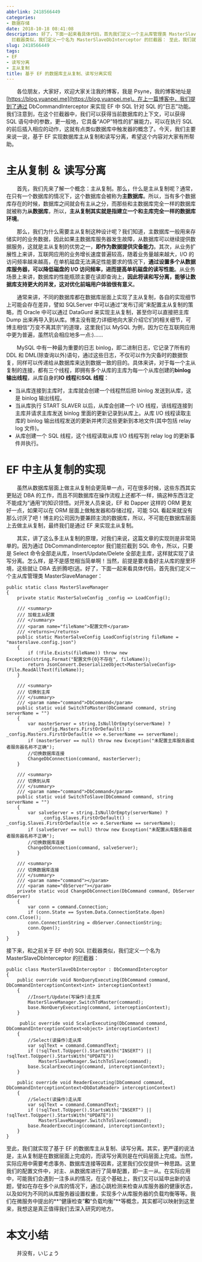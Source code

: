 ```yaml
---
abbrlink: 2418566449
categories:
- 数据存储
date: 2018-10-18 08:41:08
description: 好了，下面一起来看具体代码，首先我们定义一个主从库管理类 MasterSlaveManager： 接下来，和之前关于 EF 中的 SQL
  拦截器类似，我们定义一个名为 MasterSlaveDbInterceptor 的拦截器： 至此，我们就实现了基于 EF 的数据库主从复制、读写分离
slug: 2418566449
tags:
- EF
- 读写分离
- 主从复制
title: 基于 EF 的数据库主从复制、读写分离实现
---
```


&emsp;&emsp;各位朋友，大家好，欢迎大家关注我的博客，我是 Psyne，我的博客地址是[https://blog.yuanpei.me](https://blog.yuanpei.me)。在上一篇博客中，我们提到了通过 DbCommandInterceptor 来实现 EF 中 SQL 针对 SQL 的“日志”功能。我们注意到，在这个拦截器中，我们可以获得当前数据库的上下文，可以获得 SQL 语句中的参数，更一般地，它具备“AOP”特性的扩展能力，可以在执行 SQL 的前后插入相应的动作，这就有点类似数据库中触发器的概念了。今天，我们主要来说一说，基于 EF 实现数据库主从复制和读写分离，希望这个内容对大家有所帮助。

# 主从复制 ＆ 读写分离
&emsp;&emsp;首先，我们先来了解一个概念：主从复制。那么，什么是主从复制呢？通常，在只有一个数据库的情况下，这个数据库会被称为**主数据库**。所以，当有多个数据库存在的时候，数据库之间就会有主从之分，而那些和主数据库完全一样的数据库就被称为**从数据库**，所以，**主从复制其实就是指建立一个和主库完全一样的数据库环境**。

&emsp;&emsp;那么，我们为什么需要主从复制这种设计呢？我们知道，主数据库一般用来存储实时的业务数据，因此如果主数据库服务器发生故障，从数据库可以继续提供数据服务，这就是主从复制的优势之一，**即作为数据提供灾备能力**。其次，从业务扩展性上来讲，互联网应用的业务增长速度普遍较高，随着业务量越来越大，I/O 的访问频率越来越高，在单机磁盘无法满足性能要求的情况下，**通过设置多个从数据库服务器，可以降低磁盘的 I/O 访问频率，进而提高单机磁盘的读写性能**。从业务场景上来讲，数据库的性能瓶颈主要在读即查询上，**因此将读和写分离，能够让数据库支持更大的并发，这对优化前端用户体验很有意义**。

&emsp;&emsp;通常来讲，不同的数据库都在数据库层面上实现了主从复制，各自的实现细节上可能会存在差异，譬如 SQLServer 中可以通过“发布订阅”来配置主从复制的策略，而 Oracle 中可以通过 DataGurd 来实现主从复制，甚至你可以直接把主库 Dump 出来再导入到从库。博主没有能力详细地向大家介绍它们的相关细节，可博主相信“万变不离其宗”的道理，这里我们以 MySQL 为例，因为它在互联网应用中更为普遍，虽然坑会相应地多一点:)……

&emsp;&emsp;MySQL 中有一种最为重要的日志 binlog，即二进制日志，它记录了所有的 DDL 和 DML(除查询以外)语句，通过这些日志，不仅可以作为灾备时的数据恢复，同样可以传递给从数据库来达到数据一致的目的。具体来讲，对于每一个主从复制的连接，都有三个线程，即拥有多个从库的主库为每一个从库创建的**binlog 输出线程**，从库自身的**IO 线程**和**SQL 线程**：
* 当从库连接到主库时，主库就会创建一个线程然后把 binlog 发送到从库，这是 binlog 输出线程。
* 当从库执行 START SLAVER 以后，从库会创建一个 I/O 线程，该线程连接到主库并请求主库发送 binlog 里面的更新记录到从库上。从库 I/O 线程读取主库的 binlog 输出线程发送的更新并拷贝这些更新到本地文件(其中包括 relay log 文件)。
* 从库创建一个 SQL 线程，这个线程读取从库 I/O 线程写到 relay log 的更新事件并执行。

# EF 中主从复制的实现
&emsp;&emsp;虽然从数据库层面上做主从复制会更简单一点，可在很多时候，这些东西其实更贴近 DBA 的工作，而且不同数据库在操作流程上还都不一样，搞这种东西注定不能成为“通用”的知识领悟。对开发人员来说，EF 和 Dapper 这样的 ORM 更友好一点，如果可以在 ORM 层面上做触发器和存储过程，可能 SQL 看起来就没有那么讨厌了吧！博主的公司因为要兼顾主流的数据库，所以，不可能在数据库层面上去做主从复制，最终我们是通过 EF 来实现主从复制。

&emsp;&emsp;其实，讲了这么多主从复制的原理，对我们来说，这篇文章的实现则是非常简单的。因为通过 DbCommandInterceptor 我们能拦截到 SQL 命令，所以，只要是 Select 命令全部走从库，Insert/Update/Delete 全部走主库，这样就实现了读写分离。怎么样，是不是感觉相当简单啊！当然，前提是要准备好主从库的屋里环境，这些就让 DBA 去折腾吧(逃。好了，下面一起来看具体代码，首先我们定义一个主从库管理类 MasterSlaveManager：
```CSharp
public static class MasterSlaveManager
{
    private static MasterSalveConfig _config => LoadConfig();

    /// <summary>
    /// 加载主从配置
    /// </summary>
    /// <param name="fileName">配置文件</param>
    /// <returns></returns>
    public static MasterSalveConfig LoadConfig(string fileName = "masterslave.config.json")
    {
        if (!File.Exists(fileName)) throw new Exception(string.Format("配置文件{0}不存在", fileName));
        return JsonConvert.DeserializeObject<MasterSalveConfig>(File.ReadAllText(fileName));
    }

    /// <summary>
    /// 切换到主库
    /// </summary>
    /// <param name="command">DbCommand</param>
    public static void SwitchToMaster(DbCommand command, string serverName = "")
    {
        var masterServer = string.IsNullOrEmpty(serverName) ? 
            _config.Masters.FirstOrDefault() : _config.Masters.FirstOrDefault(e => e.ServerName == serverName);
        if (masterServer == null) throw new Exception("未配置主库服务器或者服务器名称不正确");
        //切换数据库连接
        ChangeDbConnection(command, masterServer);
    }

    /// <summary>
    /// 切换到从库
    /// </summary>
    /// <param name="command">DbCommand</param>
    public static void SwitchToSlave(DbCommand command, string serverName = "")
    {
        var salveServer = string.IsNullOrEmpty(serverName) ?
             _config.Slaves.FirstOrDefault() : _config.Slaves.FirstOrDefault(e => e.ServerName == serverName);
        if (salveServer == null) throw new Exception("未配置从库服务器或者服务器名称不正确");
        //切换数据库连接
        ChangeDbConnection(command, salveServer);
    }

    /// <summary>
    /// 切换数据库连接
    /// </summary>
    /// <param name="command"></param>
    /// <param name="dbServer"></param>
    private static void ChangeDbConnection(DbCommand command, DbServer dbServer)
    {
        var conn = command.Connection;
        if (conn.State == System.Data.ConnectionState.Open) conn.Close();
        conn.ConnectionString = dbServer.ConnectionString;
        conn.Open();
    }
}
```
接下来，和之前关于 EF 中的 SQL 拦截器类似，我们定义一个名为 MasterSlaveDbInterceptor 的拦截器：
```CSharp
public class MasterSlaveDbInterceptor : DbCommandInterceptor
{
    public override void NonQueryExecuting(DbCommand command, DbCommandInterceptionContext<int> interceptionContext)
    {
        //Insert/Update(写操作)走主库
        MasterSlaveManager.SwitchToMaster(command);
        base.NonQueryExecuting(command, interceptionContext);
    }

     public override void ScalarExecuting(DbCommand command, DbCommandInterceptionContext<object> interceptionContext)
    {
        //Select(读操作)走从库
        var sqlText = command.CommandText;
        if (!sqlText.ToUpper().StartsWith("INSERT") || !sqlText.ToUpper().StartsWith("UPDATE"))
            MasterSlaveManager.SwitchToSlave(command);
        base.ScalarExecuting(command, interceptionContext);
    }

    public override void ReaderExecuting(DbCommand command, DbCommandInterceptionContext<DbDataReader> interceptionContext)
    {
        //Select(读操作)走从库
        var sqlText = command.CommandText;
        if (!sqlText.ToUpper().StartsWith("INSERT") || !sqlText.ToUpper().StartsWith("UPDATE"))
            MasterSlaveManager.SwitchToSlave(command);
        base.ReaderExecuting(command, interceptionContext);
    }
}
```
至此，我们就实现了基于 EF 的数据库主从复制、读写分离。其实，更严谨的说法是，主从复制是在数据层面上完成的，而读写分离则是在代码层面上完成。当然，实际应用中需要考虑事务、数据库连接等因素，这里我们仅仅提供一种思路。这里我们的配置文件中，对主、从数据库进行了简单配置，即一主一从。在实际应用中，可能我们会遇到一注多从的情况，在这个基础上，我们又可以延申出新的话题，譬如在存在多个从库的情况下，通过心跳检测来检查从库服务器的健康状态，以及如何为不同的从库服务器设置权重，实现多个从库服务器的负载均衡等等。我们在微服务中提出的**“健康检查”**和**“负载均衡”**等概念，其实都可以映射到这里来，我想这是真正值得我们去深入研究的地方。

# 本文小结

&emsp;&emsp;并没有，いじょう